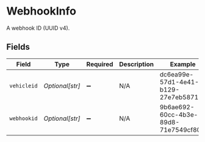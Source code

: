 # WebhookInfo

A webhook ID (UUID v4).


## Fields

| Field                                | Type                                 | Required                             | Description                          | Example                              |
| ------------------------------------ | ------------------------------------ | ------------------------------------ | ------------------------------------ | ------------------------------------ |
| `vehicleid`                          | *Optional[str]*                      | :heavy_minus_sign:                   | N/A                                  | dc6ea99e-57d1-4e41-b129-27e7eb58713e |
| `webhookid`                          | *Optional[str]*                      | :heavy_minus_sign:                   | N/A                                  | 9b6ae692-60cc-4b3e-89d8-71e7549cf805 |